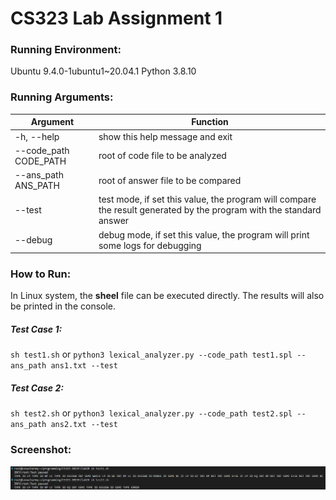 # CS323 Lab Assignment 1

### Running Environment: 
Ubuntu 9.4.0-1ubuntu1~20.04.1
Python 3.8.10

### Running Arguments:

| Argument              | Function                                                     |
| --------------------- | ------------------------------------------------------------ |
| -h, --help            | show this help message and exit                              |
| --code_path CODE_PATH | root of code file to be analyzed                             |
| --ans_path ANS_PATH   | root of answer file to be compared                           |
| --test                | test mode, if set this value, the program will compare the result generated by the program with the standard answer |
| --debug               | debug mode, if set this value, the program will print some logs for debugging |

### How to Run:
In Linux system, the **sheel** file can be executed directly. The results will also be printed in the console.
##### Test Case 1: 
`sh test1.sh` or `python3 lexical_analyzer.py --code_path test1.spl --ans_path ans1.txt --test`
##### Test Case 2:
`sh test2.sh` or `python3 lexical_analyzer.py --code_path test2.spl --ans_path ans2.txt --test`

### Screenshot:
![Alt text](image.png)
